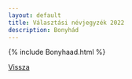 ```yaml
---
layout: default
title: Választási névjegyzék 2022
description: Bonyhád
---
```


{% include Bonyhaad.html %}

[Vissza](./)
